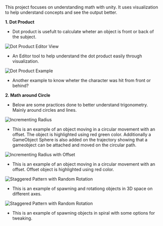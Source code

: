 This project focuses on understanding math with unity. It uses visualization to help understand concepts and see the output better.

**1. Dot Product**
- Dot product is usefult to calculate wheter an object is front or back of the subject.

![Dot Product Editor View](https://github.com/user-attachments/assets/4f7c6188-510c-425f-ac03-3ef143911303)
- An Editor tool to help understand the dot product easily through visualization.


![Dot Product Example](https://github.com/user-attachments/assets/8f32234a-72cd-463f-88b4-685e92d8ee0e)
- Another example to know wheter the character was hit from front or behind? 

**2. Math around Circle**
- Below are some practices done to better understand trigonometry. Mainly around circles and lines.

![Incrementing Radius](https://github.com/user-attachments/assets/29335d3b-9344-45a9-bb00-490aa5ec9a86)
- This is an example of an object moving in a circular movement with an offset. The object is highlighted using red green color. Additionally a GameObject Sphere is also added on the trajectory showing that a gameobject can be attached and moved on the circular path.


![Incrementing Radius with Offset](https://github.com/user-attachments/assets/6d3754e7-2d32-45c6-b112-ad18bd1d901d)
- This is an example of an object moving in a circular movement with an offset. Offset object is highlighted using red color.


![Staggered Pattern with Random Rotation](https://github.com/user-attachments/assets/6352fe43-a6a9-4cea-9f2e-b83a9283d591)
- This is an example of spawning and rotationg objects in 3D space on different axes.


![Staggered Pattern with Random Rotation](https://github.com/user-attachments/assets/0052362c-44b3-4fd8-880e-9b645081ac25)
- This is an example of spawning objects in spiral with some options for tweaking.
